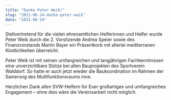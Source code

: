 ```yaml
---
title: "Danke Peter Weik!"
slug: "2021-06-24-danke-peter-weik"
date: "2021-06-24"
---
```

Stellvertretend für die vielen ehrenamtlichen Helferinnen und Helfer wurde Peter Weik durch die 2. Vorsitzende Andrea Speier sowie des Finanzvorstands Martin Bayer ein Präsentkorb mit allerlei mediterranen Köstlichkeiten überreicht.


Peter Weik ist mit seinen umfangreichen und langjährigen Fachkenntnissen eine unverzichtbare Stütze bei allen Bauprojekten des Sportverein Walddorf. So hatte er auch jetzt wieder die Baukoordination im Rahmen der Sanierung des Multifunktionsraums inne.


Herzlichen Dank allen SVW-Helfern für Euer großartiges und umfangreiches Engagement – ohne dies wäre die Vereinsarbeit nicht möglich.
